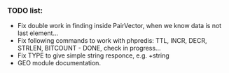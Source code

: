 ### TODO list:

-	Fix double work in finding inside PairVector, when we know data is not last element...
-	Fix following commands to work with phpredis: TTL, INCR, DECR, STRLEN, BITCOUNT - DONE, check in progress...
-	Fix TYPE to give simple string responce, e.g. +string
-	GEO module documentation.
